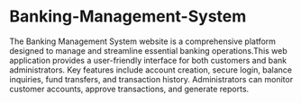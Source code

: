 # Banking-Management-System
The Banking Management System website is a comprehensive platform designed to manage and streamline essential banking operations.This web application provides a user-friendly interface for both customers and bank administrators. Key features include account creation, secure login, balance inquiries, fund transfers, and transaction history. Administrators can monitor customer accounts, approve transactions, and generate reports.
